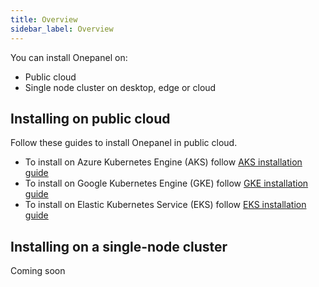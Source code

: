 ```yaml
---
title: Overview
sidebar_label: Overview
---
```


You can install Onepanel on:

- Public cloud
- Single node cluster on desktop, edge or cloud

## Installing on public cloud

Follow these guides to install Onepanel in public cloud.

- To install on Azure Kubernetes Engine (AKS) follow [AKS installation guide](/docs/deployment/public/aks)
- To install on Google Kubernetes Engine (GKE) follow [GKE installation guide](/docs/deployment/public/gke)
- To install on Elastic Kubernetes Service (EKS) follow [EKS installation guide](/docs/deployment/public/eks)

## Installing on a single-node cluster

Coming soon

